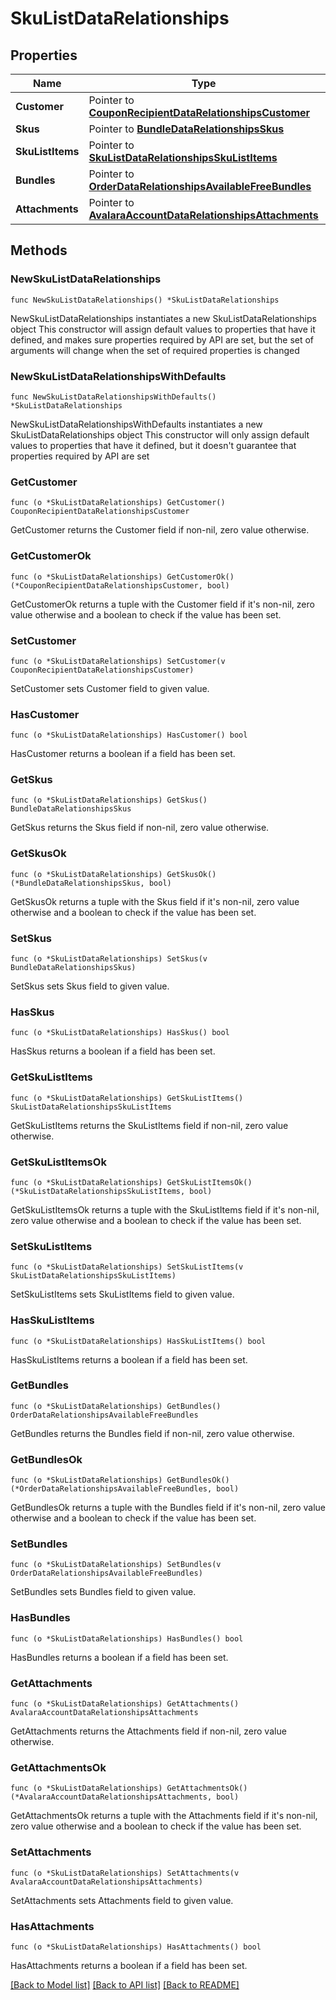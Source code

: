 # SkuListDataRelationships

## Properties

Name | Type | Description | Notes
------------ | ------------- | ------------- | -------------
**Customer** | Pointer to [**CouponRecipientDataRelationshipsCustomer**](CouponRecipientDataRelationshipsCustomer.md) |  | [optional] 
**Skus** | Pointer to [**BundleDataRelationshipsSkus**](BundleDataRelationshipsSkus.md) |  | [optional] 
**SkuListItems** | Pointer to [**SkuListDataRelationshipsSkuListItems**](SkuListDataRelationshipsSkuListItems.md) |  | [optional] 
**Bundles** | Pointer to [**OrderDataRelationshipsAvailableFreeBundles**](OrderDataRelationshipsAvailableFreeBundles.md) |  | [optional] 
**Attachments** | Pointer to [**AvalaraAccountDataRelationshipsAttachments**](AvalaraAccountDataRelationshipsAttachments.md) |  | [optional] 

## Methods

### NewSkuListDataRelationships

`func NewSkuListDataRelationships() *SkuListDataRelationships`

NewSkuListDataRelationships instantiates a new SkuListDataRelationships object
This constructor will assign default values to properties that have it defined,
and makes sure properties required by API are set, but the set of arguments
will change when the set of required properties is changed

### NewSkuListDataRelationshipsWithDefaults

`func NewSkuListDataRelationshipsWithDefaults() *SkuListDataRelationships`

NewSkuListDataRelationshipsWithDefaults instantiates a new SkuListDataRelationships object
This constructor will only assign default values to properties that have it defined,
but it doesn't guarantee that properties required by API are set

### GetCustomer

`func (o *SkuListDataRelationships) GetCustomer() CouponRecipientDataRelationshipsCustomer`

GetCustomer returns the Customer field if non-nil, zero value otherwise.

### GetCustomerOk

`func (o *SkuListDataRelationships) GetCustomerOk() (*CouponRecipientDataRelationshipsCustomer, bool)`

GetCustomerOk returns a tuple with the Customer field if it's non-nil, zero value otherwise
and a boolean to check if the value has been set.

### SetCustomer

`func (o *SkuListDataRelationships) SetCustomer(v CouponRecipientDataRelationshipsCustomer)`

SetCustomer sets Customer field to given value.

### HasCustomer

`func (o *SkuListDataRelationships) HasCustomer() bool`

HasCustomer returns a boolean if a field has been set.

### GetSkus

`func (o *SkuListDataRelationships) GetSkus() BundleDataRelationshipsSkus`

GetSkus returns the Skus field if non-nil, zero value otherwise.

### GetSkusOk

`func (o *SkuListDataRelationships) GetSkusOk() (*BundleDataRelationshipsSkus, bool)`

GetSkusOk returns a tuple with the Skus field if it's non-nil, zero value otherwise
and a boolean to check if the value has been set.

### SetSkus

`func (o *SkuListDataRelationships) SetSkus(v BundleDataRelationshipsSkus)`

SetSkus sets Skus field to given value.

### HasSkus

`func (o *SkuListDataRelationships) HasSkus() bool`

HasSkus returns a boolean if a field has been set.

### GetSkuListItems

`func (o *SkuListDataRelationships) GetSkuListItems() SkuListDataRelationshipsSkuListItems`

GetSkuListItems returns the SkuListItems field if non-nil, zero value otherwise.

### GetSkuListItemsOk

`func (o *SkuListDataRelationships) GetSkuListItemsOk() (*SkuListDataRelationshipsSkuListItems, bool)`

GetSkuListItemsOk returns a tuple with the SkuListItems field if it's non-nil, zero value otherwise
and a boolean to check if the value has been set.

### SetSkuListItems

`func (o *SkuListDataRelationships) SetSkuListItems(v SkuListDataRelationshipsSkuListItems)`

SetSkuListItems sets SkuListItems field to given value.

### HasSkuListItems

`func (o *SkuListDataRelationships) HasSkuListItems() bool`

HasSkuListItems returns a boolean if a field has been set.

### GetBundles

`func (o *SkuListDataRelationships) GetBundles() OrderDataRelationshipsAvailableFreeBundles`

GetBundles returns the Bundles field if non-nil, zero value otherwise.

### GetBundlesOk

`func (o *SkuListDataRelationships) GetBundlesOk() (*OrderDataRelationshipsAvailableFreeBundles, bool)`

GetBundlesOk returns a tuple with the Bundles field if it's non-nil, zero value otherwise
and a boolean to check if the value has been set.

### SetBundles

`func (o *SkuListDataRelationships) SetBundles(v OrderDataRelationshipsAvailableFreeBundles)`

SetBundles sets Bundles field to given value.

### HasBundles

`func (o *SkuListDataRelationships) HasBundles() bool`

HasBundles returns a boolean if a field has been set.

### GetAttachments

`func (o *SkuListDataRelationships) GetAttachments() AvalaraAccountDataRelationshipsAttachments`

GetAttachments returns the Attachments field if non-nil, zero value otherwise.

### GetAttachmentsOk

`func (o *SkuListDataRelationships) GetAttachmentsOk() (*AvalaraAccountDataRelationshipsAttachments, bool)`

GetAttachmentsOk returns a tuple with the Attachments field if it's non-nil, zero value otherwise
and a boolean to check if the value has been set.

### SetAttachments

`func (o *SkuListDataRelationships) SetAttachments(v AvalaraAccountDataRelationshipsAttachments)`

SetAttachments sets Attachments field to given value.

### HasAttachments

`func (o *SkuListDataRelationships) HasAttachments() bool`

HasAttachments returns a boolean if a field has been set.


[[Back to Model list]](../README.md#documentation-for-models) [[Back to API list]](../README.md#documentation-for-api-endpoints) [[Back to README]](../README.md)


